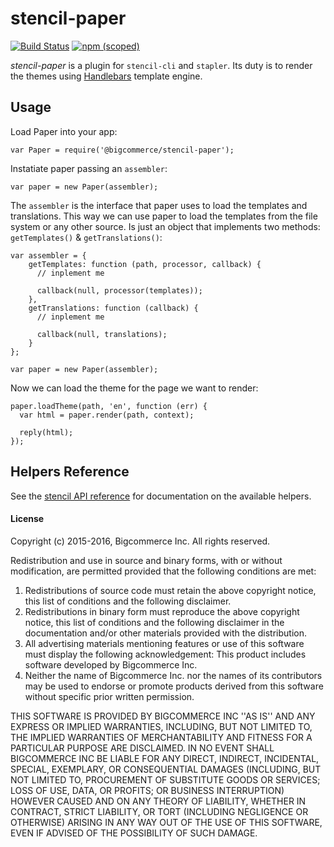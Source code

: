 # stencil-paper
[![Build Status](https://travis-ci.org/bigcommerce/paper.svg?branch=master)](https://travis-ci.org/bigcommerce/paper) [![npm (scoped)](https://img.shields.io/npm/v/@bigcommerce/stencil-paper.svg)](https://www.npmjs.com/package/@bigcommerce/stencil-paper)

*stencil-paper* is a plugin for `stencil-cli` and `stapler`. Its duty is to render the themes using [Handlebars](http://handlebarsjs.com/) template engine.

## Usage

Load Paper into your app:

```
var Paper = require('@bigcommerce/stencil-paper');
```

Instatiate paper passing an `assembler`:
```
var paper = new Paper(assembler);
```

The `assembler` is the interface that paper uses to load the templates and translations. This way we can use paper to load the templates from the file system or any other source.
Is just an object that implements two methods: `getTemplates()` & `getTranslations()`:
```
var assembler = {
    getTemplates: function (path, processor, callback) {
      // inplement me

      callback(null, processor(templates));
    },
    getTranslations: function (callback) {
      // inplement me

      callback(null, translations);
    }
};

var paper = new Paper(assembler);
```

Now we can load the theme for the page we want to render:
```
paper.loadTheme(path, 'en', function (err) {
  var html = paper.render(path, context);

  reply(html);
});
```

## Helpers Reference
See the [stencil API reference](https://stencil.bigcommerce.com/docs/handlebars-helpers-reference) for documentation on the available helpers.

#### License

Copyright (c) 2015-2016, Bigcommerce Inc.
All rights reserved.

Redistribution and use in source and binary forms, with or without
modification, are permitted provided that the following conditions are met:
1. Redistributions of source code must retain the above copyright
   notice, this list of conditions and the following disclaimer.
2. Redistributions in binary form must reproduce the above copyright
   notice, this list of conditions and the following disclaimer in the
   documentation and/or other materials provided with the distribution.
3. All advertising materials mentioning features or use of this software
   must display the following acknowledgement:
   This product includes software developed by Bigcommerce Inc.
4. Neither the name of Bigcommerce Inc. nor the
   names of its contributors may be used to endorse or promote products
   derived from this software without specific prior written permission.

THIS SOFTWARE IS PROVIDED BY BIGCOMMERCE INC ''AS IS'' AND ANY
EXPRESS OR IMPLIED WARRANTIES, INCLUDING, BUT NOT LIMITED TO, THE IMPLIED
WARRANTIES OF MERCHANTABILITY AND FITNESS FOR A PARTICULAR PURPOSE ARE
DISCLAIMED. IN NO EVENT SHALL BIGCOMMERCE INC BE LIABLE FOR ANY
DIRECT, INDIRECT, INCIDENTAL, SPECIAL, EXEMPLARY, OR CONSEQUENTIAL DAMAGES
(INCLUDING, BUT NOT LIMITED TO, PROCUREMENT OF SUBSTITUTE GOODS OR SERVICES;
LOSS OF USE, DATA, OR PROFITS; OR BUSINESS INTERRUPTION) HOWEVER CAUSED AND
ON ANY THEORY OF LIABILITY, WHETHER IN CONTRACT, STRICT LIABILITY, OR TORT
(INCLUDING NEGLIGENCE OR OTHERWISE) ARISING IN ANY WAY OUT OF THE USE OF THIS
SOFTWARE, EVEN IF ADVISED OF THE POSSIBILITY OF SUCH DAMAGE.
